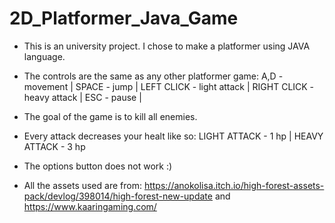# 2D_Platformer_Java_Game
- This is an university project. I chose to make a platformer using JAVA language.
- The controls are the same as any other platformer game:
A,D - movement |
SPACE - jump |
LEFT CLICK - light attack |
RIGHT CLICK - heavy attack |
ESC - pause |

- The goal of the game is to kill all enemies.
- Every attack decreases your healt like so:
LIGHT ATTACK - 1 hp |
HEAVY ATTACK - 3 hp
- The options button does not work :)
- All the assets used are from: https://anokolisa.itch.io/high-forest-assets-pack/devlog/398014/high-forest-new-update and https://www.kaaringaming.com/
